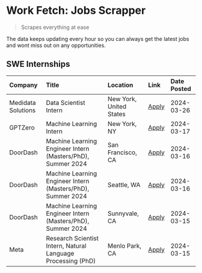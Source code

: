 # Work Fetch: Jobs Scrapper
> Scrapes everything at ease

The data keeps updating every hour so you can always get the latest jobs and wont miss out on any opportunities.

## SWE Internships
<!--START_SECTION:workfetch-->
| Company            | Title                                                        | Location                | Link                                                                                                                                                                                                                                                                     | Date Posted   |
|:-------------------|:-------------------------------------------------------------|:------------------------|:-------------------------------------------------------------------------------------------------------------------------------------------------------------------------------------------------------------------------------------------------------------------------|:--------------|
| Medidata Solutions | Data Scientist Intern                                        | New York, United States | [Apply](https://www.linkedin.com/jobs/view/data-scientist-intern-at-medidata-solutions-3810253704?position=10&pageNum=0&refId=a1L0jCYZ2Z235zHWKNNhcA%3D%3D&trackingId=6%2BBvWeRVWJBIntcqQ7znqw%3D%3D&trk=public_jobs_jserp-result_search-card)                           | 2024-03-26    |
| GPTZero            | Machine Learning Intern                                      | New York, NY            | [Apply](https://www.linkedin.com/jobs/view/machine-learning-intern-at-gptzero-3860723963?position=9&pageNum=0&refId=a1L0jCYZ2Z235zHWKNNhcA%3D%3D&trackingId=XIngNwM8U8msy%2FCuK6SKog%3D%3D&trk=public_jobs_jserp-result_search-card)                                     | 2024-03-17    |
| DoorDash           | Machine Learning Engineer Intern (Masters/PhD), Summer 2024  | San Francisco, CA       | [Apply](https://www.linkedin.com/jobs/view/machine-learning-engineer-intern-masters-phd-summer-2024-at-doordash-3736457737?position=3&pageNum=0&refId=a1L0jCYZ2Z235zHWKNNhcA%3D%3D&trackingId=iOG%2FPEuqWHa93b6bWXD8Lw%3D%3D&trk=public_jobs_jserp-result_search-card)   | 2024-03-16    |
| DoorDash           | Machine Learning Engineer Intern (Masters/PhD), Summer 2024  | Seattle, WA             | [Apply](https://www.linkedin.com/jobs/view/machine-learning-engineer-intern-masters-phd-summer-2024-at-doordash-3736455966?position=4&pageNum=0&refId=a1L0jCYZ2Z235zHWKNNhcA%3D%3D&trackingId=d%2F2E2h%2BYw0T2XyaHpSLbdA%3D%3D&trk=public_jobs_jserp-result_search-card) | 2024-03-16    |
| DoorDash           | Machine Learning Engineer Intern (Masters/PhD), Summer 2024  | Sunnyvale, CA           | [Apply](https://www.linkedin.com/jobs/view/machine-learning-engineer-intern-masters-phd-summer-2024-at-doordash-3736454973?position=2&pageNum=0&refId=a1L0jCYZ2Z235zHWKNNhcA%3D%3D&trackingId=motGKf3Ua3x5C1eu1s99UA%3D%3D&trk=public_jobs_jserp-result_search-card)     | 2024-03-15    |
| Meta               | Research Scientist Intern, Natural Language Processing (PhD) | Menlo Park, CA          | [Apply](https://www.linkedin.com/jobs/view/research-scientist-intern-natural-language-processing-phd-at-meta-3858718375?position=8&pageNum=0&refId=a1L0jCYZ2Z235zHWKNNhcA%3D%3D&trackingId=7iuXI2J535j7zva1vH5XCQ%3D%3D&trk=public_jobs_jserp-result_search-card)        | 2024-03-15    |
<!--END_SECTION:workfetch-->
